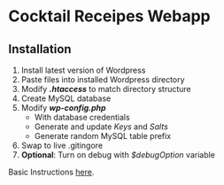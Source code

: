 # Cocktail Receipes Webapp


## Installation

1. Install latest version of Wordpress
2. Paste files into installed Wordpress directory
3. Modify **_.htaccess_** to match directory structure
4. Create MySQL database
5. Modify **_wp-config.php_**
	- With database credentials
	- Generate and update _Keys_ and _Salts_
	- Generate random MySQL table prefix
6. Swap to live .gitingore
7. **Optional**: Turn on debug with _$debugOption_ variable

Basic Instructions [here](https://codex.wordpress.org/Installing_WordPress).

